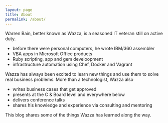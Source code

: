 ```yaml
---
layout: page
title: About
permalink: /about/
---
```


Warren Bain, better known as Wazza, is a seasoned IT veteran still on active duty.

* before there were personal computers, he wrote IBM/360 assembler
* VBA apps in Microsoft Office products
* Ruby scripting, app and gem develoopment
* infrastructure automation using Chef, Docker and Vagrant

Wazza has always been excited to learn new things and use them to solve real business problems. More than a technologist, Wazza also

* writes business cases that get approved
* presents at the C & Board level and everywhere below
* delivers conference talks
* shares his knowledge and experience via consulting and mentoring

This blog shares some of the things Wazza has learned along the way.

